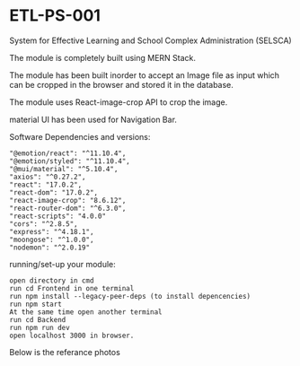# ETL-PS-001
System for Effective Learning and School Complex Administration (SELSCA)

The module is completely built using MERN Stack.

The module has been built inorder to accept an Image file as input which can be cropped in the browser  and stored it in the database.

The module uses React-image-crop API to crop the image.

material UI has been used for Navigation Bar.

Software Dependencies and versions:

    "@emotion/react": "^11.10.4",
    "@emotion/styled": "^11.10.4",
    "@mui/material": "^5.10.4",
    "axios": "^0.27.2",
    "react": "17.0.2",
    "react-dom": "17.0.2",
    "react-image-crop": "8.6.12",
    "react-router-dom": "^6.3.0",
    "react-scripts": "4.0.0"
    "cors": "^2.8.5",
    "express": "^4.18.1",
    "moongose": "^1.0.0",
    "nodemon": "^2.0.19"
    
running/set-up your module:

    open directory in cmd
    run cd Frontend in one terminal
    run npm install --legacy-peer-deps (to install depencencies)
    run npm start
    At the same time open another terminal
    run cd Backend
    run npm run dev
    open localhost 3000 in browser.
    
Below is the referance photos 

